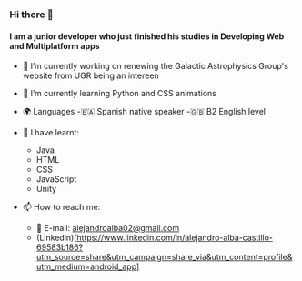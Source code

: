 ### Hi there 👋
#### I am a junior developer who just finished his studies in Developing Web and Multiplatform apps

- 🔭 I’m currently working on renewing the Galactic Astrophysics Group's website from UGR being an intereen

- 🌱 I’m currently learning Python and CSS animations

- 🌍 Languages
    -🇪🇦 Spanish native speaker
    -🇬🇧 B2 English level

- 📘 I have learnt:
    - Java
    - HTML
    - CSS
    - JavaScript
    - Unity

- 📫 How to reach me:
    - 📨 E-mail: alejandroalba02@gmail.com 
    - (Linkedin)[https://www.linkedin.com/in/alejandro-alba-castillo-69583b186?utm_source=share&utm_campaign=share_via&utm_content=profile&utm_medium=android_app]

<!--
**AlejandroAlbaCastillo/AlejandroAlbaCastillo** is a ✨ _special_ ✨ repository because its `README.md` (this file) appears on your GitHub profile.

Here are some ideas to get you started:

- 🔭 I’m currently working on ...
- 🌱 I’m currently learning ...
- 👯 I’m looking to collaborate on ...
- 🤔 I’m looking for help with ...
- 💬 Ask me about ...
- 📫 How to reach me: ...
- 😄 Pronouns: ...
- ⚡ Fun fact: ...
-->
